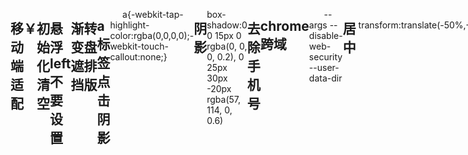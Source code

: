 ##  移动端适配
    1、flexible:
    <script src="http://g.tbcdn.cn/mtb/lib-flexible/0.3.4/??flexible_css.js,flexible.js"></script>
    <style>
    html,body{font-size:12px;}
    [data-dpr="2"] html,body{font-size:24px;}
    [data-dpr="2"] html,body{font-size:36px;}
    </style>


## ￥
      &yen;

## 初始化清空
      /** 清除内外边距 **/
      body, h1, h2, h3, h4, h5, h6, hr, p,
      blockquote, /* structural elements 结构元素 */
      dl, dt, dd, ul, ol, li, /* list elements 列表元素 */
      pre, /* text formatting elements 文本格式元素 */
      form, fieldset, legend, button, input, textarea, /* form elements 表单元素 */
      th, td, /* table elements 表格元素 */
      img/* img elements 图片元素 */{
        border:medium none;
        margin: 0;
        padding: 0;
      }
      /** 设置默认字体 **/
      body,button, input, select, textarea {
        font: 12px/1.5 '宋体',tahoma, Srial, helvetica, sans-serif;
      }
      h1, h2, h3, h4, h5, h6 { font-size: 100%; }
      em{font-style:normal;}
      /** 重置列表元素 **/
      ul, ol { list-style: none; }
      /** 重置超链接元素 **/
      a { text-decoration: none; color:#333;}
      a:hover { text-decoration: underline; color:#F40; }
      /** 重置图片元素 **/
      img{ border:0px;}
      /** 重置表格元素 **/
      table { border-collapse: collapse; border-spacing: 0; }
      /** 清除内外边距 **/
## 悬浮 left不要设置
    .bot {
    width: 100%;
    max-width: 750px;
    height: 5rem;
    position: fixed;
    bottom: 0;
    background: rgba(0,0,0,.7);
    z-index: 99;
     }
     
## 渐变遮挡
    .list .w92:before{content:'';width:100%;height:20px;display:block;background-image:linear-gradient(rgba(16,102,201,1) 60%,rgba(16,102,201,0) 100%);background-image:-webkit-linear-gradient(rgba(16,102,201,1) 60%,rgba(16,102,201,0) 100%);position:relative;z-index:5}
    .list .w92:after{content:'';width:100%;height:20px; display:block;background-image:linear-gradient(rgba(16,102,201,0) 0,rgba(16,102,201,1) 50%); background-image:-webkit-linear-gradient(rgba(16,102,201,0) 0,rgba(16,102,201,1) 50%);position:absolute;bottom:0;z-index:5}
    background-image: linear-gradient(to bottom, $red, $gradientRed);
    background-image: -webkit-gradient(linear, 50% 0%, 50% 100%, from($red), to($gradientRed));
    
## 转盘排版
    .turn .dish ul{width:100%;height:90%;position:absolute;top:5.2%;left:0;}
    .turn .dish ul li{position:absolute;left:33%;top:0;width:34%;height:50%;text-align:center;transform-origin:center bottom;-webkit-transform-origin:center bottom;}    
    .turn .dish ul li:nth-child(1){transform:rotate(22.5deg);-webkit-transform:rotate(22.5deg);}
    .turn .dish ul li:nth-child(2){transform:rotate(68deg);-webkit-transform:rotate(68deg);}
    .turn .dish ul li:nth-child(3){transform:rotate(113deg);-webkit-transform:rotate(113deg);}
    .turn .dish ul li:nth-child(4){transform:rotate(158deg);-webkit-transform:rotate(158deg);}
    .turn .dish ul li:nth-child(5){transform:rotate(202deg);-webkit-transform:rotate(202deg);}
    .turn .dish ul li:nth-child(6){transform:rotate(247deg);-webkit-transform:rotate(247deg);}
    .turn .dish ul li:nth-child(7){transform:rotate(292deg);-webkit-transform:rotate(292deg);}
    .turn .dish ul li:nth-child(8){transform:rotate(337deg);-webkit-transform:rotate(337deg);}
    
## a标签点击阴影
      a{-webkit-tap-highlight-color:rgba(0,0,0,0);-webkit-touch-callout:none;}
## 阴影
box-shadow:0 0 15px 0 rgba(0, 0, 0, 0.2), 0 25px 30px -20px rgba(57, 114, 0, 0.6)
      
## 去除手机号
      <meta content="telephone=no" name="format-detection">
      
## chrome跨域
      --disable-web-security
       --args --disable-web-security --user-data-dir
## 居中
      transform:translate(-50%,-50%);
## 渐变
      border-width:1px;border-style:solid;border-image:linear-gradient(#99c0f1, #5377d7) 30 30;
      background-image:linear-gradient(to right,red,blue)
## meta
      <meta content="width=device-width,initial-scale=1.0,maximum-scale=1.0,user-scalable=no" name="viewport"><!-- H5页面窗口自动调整到设备宽度，并禁止用户缩放页面-->
      <meta content="yes" name="apple-mobile-web-app-capable"><!-- 当网站添加到主屏幕快速启动方式，可隐藏地址栏，仅针对ios的safari-->
      <meta content="black" name="apple-mobile-web-app-status-bar-style"><!-- 将网站添加到主屏幕快速启动方式，仅针对ios的safari顶端状态条的样式-->
      <meta content="telephone=no" name="format-detection"><!-- 忽略将页面中的数字识别为电话号码-->
      <meta content="email=no" name="format-detection"><!-- 忽略Android平台中对邮箱地址的识别-->
      
## meta
      apple-mobile-web-app-capable删除默认的苹果工具栏和菜单栏。
      apple-mobile-web-app-status-bar-style作用是控制状态栏显示样式
      
## css计算大小
      $uiWidth:375px;
      @function pxToRem($px){
        @return 10 * $px/$uiWidth/2 * 1px;
      }
      @mixin screen($res-min, $res-max) {
        @media screen and (min-width: $res-min+px) and (max-width: $res-max+px) {
          .recharge {
            .page-part {
              margin-top: pxToRem(20px) * ($res-min/10);
                        }
                    }
        }
        @include screen(320,568);
        
## css加
      span{width:5rem;height:5rem;border:.4rem solid #bcb9b9;border-radius:50%;-webkit-border-radius:50%;display:block;position:absolute;left:50%;top: 50%;margin-left:-2.5rem;margin-top:-2.5rem;}
      span:before{content:'';width:.6rem;height:2rem;border-radius:1rem;-webkit-border-radius:1rem;background:#bcb9b9;display:block;position:absolute;top:50%;left:50%;z-index:0;margin-top:-1rem;margin-left:-.3rem;}
      span:after{content:'';width:2rem;height:.6rem;border-radius:1rem;-webkit-border-radius:1rem;background:#bcb9b9;display:block;position:absolute;top:50%;left:50%;z-index:1;margin-top:-.3rem;margin-left:-1rem;}
      
## input的number可以输入e
      type="number" onkeypress="return (/[\d]/.test(String.fromCharCode(event.keyCode)))"
 
## 透明
      transparent
## 点点点
    overflow: hidden;
    text-overflow: ellipsis;
    white-space: nowrap;
    display: inline-block;
    
## 灰色 
    opacity: .4;
    filter: alpha(opacity=40);
    filter: url(data:image/svg+xml;utf8,#grayscale);
    -webkit-filter: grayscale(100%);
    filter: grayscale(100%);
    filter: gray;
    filter: progid:DXImageTransform.Microsoft.BasicImage(grayscale=1);
## hover 彩色
    opacity: 1;
    filter: alpha(opacity=0);
    -webkit-filter: grayscale(0);
    filter: grayscale(0);
    filter: gray(0);
    filter: progid:DXImageTransform.Microsoft.BasicImage(grayscale=0);
    filter: progid:DXImageTransform.Microsoft.gradient(startColorstr=#E5ffffff,endColorstr=#E5ffffff)

## inpout记住密码
      autocomplete="new-password"
## 居中
    -webkit-transform: translate(0,-50%);
    transform: translate(0,-50%);

## 对号
      <div class="check"></div>
      .check{
      background: #e53344;
      display: inline-block;
      width: 10px;
      height: 2px;
      margin: 2.4rem 1.2rem 0 0;
      bline-height: 0;
      font-size: 0;
      vertical-align: middle;
      -webkit-transform: rotate(45deg);
      }
      .check:after{
          content: '/';
          display: block;
          width: 20px;
          height: 2px;
          background: #e53344;
          -webkit-transform: rotate(-90deg) translateY(-50%) translateX(50%);
      }
## input解决浏览器会自动填充密码的问题
      autocomplete="new-password"
      
## 微信二维码生成
      open.weixin.qq.com/qr/code/?username=微信号
## 强制跳转
      <meta http-equiv="Refresh" content="0; url=http://bxjr.com/topic/security/" />
##  table自定义border
      border-collapse: collapse;
## border image
    border: 10px solid transparent;
    border-image: url(../images/border-img.png) 10 10 round;
    -webkit-border-image: url(../images/border-img.png) 10 10 round;
    border-bottom: 0;
    border-bottom-image: 0;
    -webkit-border-bottom-image: 0;

## 翻转和平滑
/*.product-con:hover .title-tag{-webkit-animation:flip 1s 1;animation:flip 1s 1;}*/
/*@keyframes flip{from{transform:rotateX(0deg); -ms-transform:rotateX(0deg); -moz-transform:rotateX(0deg); -webkit-transform:rotateX(0deg); -o-transform:rotateX(0deg);} to{transform:rotateX(360deg); -ms-transform:rotateX(360deg); -moz-transform:rotateX(360deg); -webkit-transform:rotateX(360deg); -o-transform:rotateX(360deg);}}*/
.product-con .title-tag{position: relative;}
.product-con .title-tag:after{content:"";position: absolute; top: 0; left: -25px; width: 30px; height: 22px; -webkit-transform: skew(-25deg); -moz-transform: skew(-25deg); -o-transform: skew(-25deg); -ms-transform: skew(-25deg);background-image: -webkit-linear-gradient(0deg, rgba(255, 255, 255, 0.5), rgba(255, 255, 255, 0.5), rgba(255, 255, 255, 0));}
.product-con:hover .title-tag:after{left:84px; -webkit-transition: 2s; -moz-transition: 2s; -ms-transition: 2s; -o-transition: 2s; transition: 2s;}


## iPhoneX适配
            第一步：设置网页在可视窗口的布局方式
            ios11新增 viweport-fit 属性，使得页面内容完全覆盖整个窗口：

            <meta name="viewport" content="width=device-width, viewport-fit=cover">
            第二步：页面主体内容限定在安全区域内
            env() 和 constant()ios11新增特性

            ● safe-area-inset-left：安全区域距离左边边界距离
            ● safe-area-inset-right：安全区域距离右边边界距离
            ● safe-area-inset-top：安全区域距离顶部边界距离
            ● safe-area-inset-bottom：安全区域距离底部边界距离

            这里我们只需要关注 safe-area-inset-bottom 这个变量，因为它对应的就是小黑条的高度（横竖屏时值不一样）。

            body {
                padding-bottom: constant(safe-area-inset-bottom);
                padding-bottom: env(safe-area-inset-bottom);
            }
            第三步：fixed 元素的适配
            ● 类型一：fixed 完全吸底元素（bottom = 0）

            {
                padding-bottom: constant(safe-area-inset-bottom);
                padding-bottom: env(safe-area-inset-bottom);
            }
            ● 类型二：fixed 非完全吸底元素（bottom ≠ 0），比如 “返回顶部”、“侧边广告” 等

            {
                margin-bottom: constant(safe-area-inset-bottom);
                margin-bottom: env(safe-area-inset-bottom);
            }
            第四步：如果我们只希望 iPhoneX 才需要新增适配样式，我们可以配合 @supports 来隔离兼容样式

            @supports (bottom: constant(safe-area-inset-bottom)) or (bottom: env(safe-area-inset-bottom)) {
                div {
                    margin-bottom: constant(safe-area-inset-bottom);
                    margin-bottom: env(safe-area-inset-bottom);
                }
            }
            
## 鼠标定义图片
      a {
        Cursor: url("../images/a1.png") 4 12, auto;
      }

      a:active {
        cursor: url("../images/a2.png") 4 12, auto;
      }
      
## 居中title
      .title{width:70%;height:3rem;line-height: 3rem;margin:4rem auto 1rem;font-size:1.6rem;text-align: center;color:#d89b00;font-size: 30px;}
        .title h3{width:50%;}
        .title i{width:25%;margin-top: 1.4rem;height:1px;background:#e3baa4;position: relative;}
        .title i:before{content:"";width:14px;height:14px;background:#e3baa4;display:block;position:absolute;top:0;}
        .title i.before:before{right:0;transform:rotate(45deg) translate(0,-50%);-webkit-transform:rotate(45deg) translate(0,-50%);}
        .title i.after:before{left:0;transform:rotate(45deg) translate(-50%,0);-webkit-transform:rotate(45deg) translate(-50%,0);}
        
## IE8 transform
      http://www.useragentman.com/IETransformsTranslator/
      
## css animate
      https://daneden.github.io/animate.css/
      
      
## table border
      <table border="1">
      table,table tr th, table tr td { border:1px solid #e3e3e3; }
      table{border-collapse: collapse;}
      
## 右边宽度固定，左边自适应
      第一种
      <style>
      body{
          display: flex;
      }
      .left{
          background-color: rebeccapurple;
          height: 200px;
          flex: 1;
      }
      .right{
          background-color: red;
          height: 200px;
          width: 100px;
      }
      </style>
      <body>
          <div class="left"></div>
          <div class="right"></div>
      </body>
      第二种
      <style>
    div {
        height: 200px;
    }
    .left {
        float: right;
        width: 200px;
        background-color: rebeccapurple;
    }
    .right {
        margin-right: 200px;
        background-color: red;
    }
      </style>
      <body>
          <div class="left"></div>
          <div class="right"></div>
      </body>
## 水平居中
      第一种
      #container{
        position:relative;
    }

    #center{
        width:100px;
        height:100px;
        position:absolute;
        top:50%;
        left:50%;
        transform: translate(-50%,-50%);//或者第二种修改margin一处 margin:-50px 0 0 -50px;
        background: red;
    }
    第三种
        position:absolute;
        margin:auto;
        top:0;
        bottom:0;
        left:0;
        right:0;
    第四种 ie8不支持
    display:flex;
    justify-content:center;
    align-items: center;
    
## box-shadow圆形
      box-shadow: 0 30px 40px -20px rgba(114,82,0,.2);
      
## img不可点击
      img{
           -webkit-user-select: none;  /* Chrome all / Safari all */
          -moz-user-select: none;     /* Firefox all */
          -ms-user-select: none;      /* IE 10+ */
      }
      
## 自动跳转代码如下：
      <meta http-equiv="Refresh" content="1; url=http://www.baidu.com"/>
      
## IE透明
      filter:progid:DXImageTransform.Microsoft.gradient(startcolorstr=#7F000000,endcolorstr=#7F000000);

## 实现瀑布流布局的函数
        function waterfall() {
            var items = $("div.item"); //获取到所有的类名为item的元素
            var postop = []; //这个数组用来存放item定位的高度
            var itemWidth = items.eq(0).width(); //宽度都是一样的,所以随便获取一个就行
            var spaceWidth = $(".waterfall").width() - itemWidth * 2;

            items.each(function (index, elem) {
                var targetItemTop = $(elem).height(); //遍历所有item并获取高度

                if (index < 2) {
                    //如果是在第一行
                    postop[index] = targetItemTop; //把高度直接加入数组中
                    $(elem).css({
                        "left": itemWidth * index + (index % 2 === 0 ? 0 : spaceWidth), //设置left
                        "top": 0 //和top
                    });
                } else {
                    //其他行
                    var mintop = Math.min.apply(null, postop); //获取数组中最小的一个
                    var minindex = $.inArray(mintop, postop); //获取到数组最小值对应的排序

                    $(elem).css({
                        "top": mintop + 20, //设置top为数组中最小值
                        "left": itemWidth * minindex + (minindex % 2 === 0 ? 0 : spaceWidth) //设置left
                    });
                }
                postop[minindex] += $(elem).height() + 20; //更新数组
            });

            $(".waterfall").css({height: Math.max.apply(null, postop)});
        }
